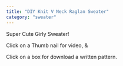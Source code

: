 ```yaml
---
title: "DIY Knit V Neck Raglan Sweater"
category: "sweater"
---
```

Super Cute Girly Sweater!​

Click on a Thumb nail for video, &

Click on a box for download a written pattern.